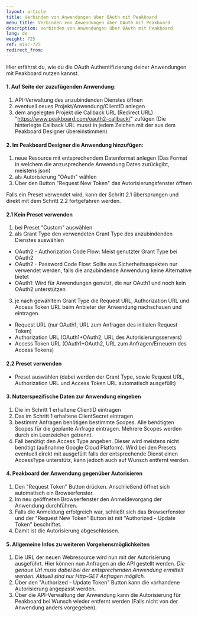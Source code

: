 ```yaml
---
layout: article
title: Verbinden von Anwendungen über OAuth mit Peakboard
menu_title: Verbinden von Anwendungen über OAuth mit Peakboard
description: Verbinden von Anwendungen über OAuth mit Peakboard
lang: de
weight: 725
ref: misc-725
redirect_from:
---
```


Hier erfährst du, wie du die OAuth Authentifizierung deiner Anwendungen mit Peakboard nutzen kannst.

#### 1. Auf Seite der zuzufügenden Anwendung:
1. API-Verwaltung des anzubindenden Dienstes öffnen
2. eventuell neues Projekt/Anwendung/ClientID anlegen
3. dem angelegten Projekt die Callback URL (Redirect URL) "https://www.peakboard.com/oauth2-callback/" zufügen (Die hinterlegte Callback URL musst in jedem Zeichen mit der aus dem Peakboard Designer übereinstimmen)

#### 2. Im Peakboard Designer die Anwendung hinzufügen:
1. neue Resource mit entsprechendem Datenformat anlegen (Das Format in welchem die anzusprechende Anwendung Daten zurückgibt, meistens json)
2. als Autorisierung "OAuth" wählen
3. Über den Button "Request New Token" das Autorisierungsfenster öffnen

<div class="box-note" markdown="1">
Falls ein Preset verwendet wird, kann der Schritt 2.1 übersprungen und direkt mit dem Schritt 2.2 fortgefahren werden.
</div>

#### 2.1 Kein Preset verwenden
1. bei Preset "Custom" auswählen
2. als Grant Type den verwendeten Grant Type des anzubindenden Dienstes auswählen
- OAuth2 - Authorization Code Flow: Meist genutzter Grant Type bei OAuth2
- OAuth2 - Password Code Flow: Sollte aus Sicherheitsaspekten nur verwendet werden, falls die anzubindende Anwendung keine Alternative bietet
- OAuth1: Wird für Anwendungen genutzt, die nur OAuth1 und noch kein OAuth2 unterstützen
3. je nach gewähltem Grant Type die Request URL, Authorization URL und Access Token URL beim Anbieter der Anwendung nachschauen und eintragen.
- Request URL (nur OAuth1, URL zum Anfragen des initialen Request Token)
- Authorization URL (OAuth1+OAuth2, URL des Autorisierungsservers)
- Access Token URL (OAuth1+OAuth2, URL zum Anfragen/Erneuern des Access Tokens)

#### 2.2 Preset verwenden
- Preset auswählen (dabei werden der Grant Type, sowie Request URL, Authorization URL und Access Token URL automatisch ausgefüllt)

#### 3. Nutzerspezifische Daten zur Anwendung eingeben
1. Die im Schritt 1 erhaltene ClientID eintragen
2. Das im Schritt 1 erhaltene ClientSecret eintragen
3. bestimmt Anfragen benötigen bestimmte Scopes. Alle benötigten Scopes für die geplante Anfrage eintragen. Mehrere Scopes werden durch ein Leerzeichen getrennt.
4. Fall benötigt den Access Type angeben. Dieser wird meistens nicht benötigt (außnahme Google Cloud Platform). Wird bei den Presets eventuell direkt mit ausgefüllt falls der entsprechende Dienst einen AccessType unterstütz, kann jedoch auch auf Wunsch entfernt werden.

#### 4. Peakboard der Anwendung gegenüber Autorisieren
1. Den "Request Token" Button drücken. Anschließend öffnet sich automatisch ein Browserfenster.
2. Im neu geöffneten Browserfenster den Anmeldevorgang der Anwendung durchführen.
3. Falls die Anmeldung erfolgreich war, schließt sich das Browserfenster und der "Request New Token" Button ist mit "Authorized - Update Token" beschriftet.
4. Damit ist die Autorisierung abgeschlossen.

#### 5. Allgemeine Infos zu weiteren Vorgehensmöglichkeiten
1. Die URL der neuen Webresource wird nun mit der Autorisierung ausgeführt. Hier können nun Anfragen an die API gestellt werden. *Die genaue Url muss dabei bei der entsprechenden Anwendung ermittelt werden. Aktuell sind nur Http-GET Anfragen möglich.*
2. Über den "Authorized - Update Token" Button kann die vorhandene Autorisierung angepasst werden.
3. Über die API-Verwaltung der Anwendung kann die Autorisierung für Peakboard bei Wunsch wieder entfernt werden (Falls nicht von der Anwendung anders vorgegeben).
